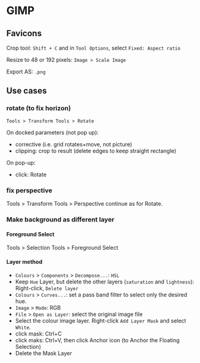 # GIMP

## Favicons

Crop tool: `Shift + C` and in `Tool Options`, select `Fixed: Aspect ratio`

Resize to 48 or 192 pixels: `Image > Scale Image`

Export AS: `.png`

## Use cases

### rotate (to fix horizon)

`Tools > Transform Tools > Rotate`

On docked parameters (not pop up):

- corrective (i.e. grid rotates+move, not picture)
- clipping: crop to result (delete edges to keep straight rectangle)

On pop-up:

- click: Rotate

### fix perspective

Tools > Transform Tools > Perspective
continue as for Rotate.

### Make background as different layer

#### Foreground Select

Tools > Selection Tools >  Foreground Select

#### Layer method

- `Colours` > `Components` > `Decompose...`: `HSL`
- Keep `Hue` Layer, but delete the other layers (`saturation` and `lightness`): Right-click, `Delete layer`
- `Colours` > `Curves...`: set a pass band filter to select only the desired hue.
- `Image` > `Mode`: RGB
- `File` > `Open as Layer`: select the original image file
- Select the colour image layer. Right-click `Add Layer Mask` and select `White`.
- click mask: Ctrl+C
- click maks: Ctrl+V, then click Anchor icon (to Anchor the Floating Selection)
- Delete the Mask Layer
